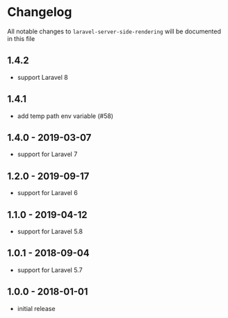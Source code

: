 # Changelog

All notable changes to `laravel-server-side-rendering` will be documented in this file

## 1.4.2

- support Laravel 8

## 1.4.1

- add temp path env variable (#58)

## 1.4.0 - 2019-03-07

- support for Laravel 7

## 1.2.0 - 2019-09-17

- support for Laravel 6

## 1.1.0 - 2019-04-12

- support for Laravel 5.8

## 1.0.1 - 2018-09-04

- support for Laravel 5.7

## 1.0.0 - 2018-01-01

- initial release

